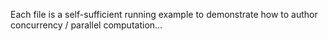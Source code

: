 Each file is a self-sufficient running example to demonstrate how to author concurrency / parallel computation...
